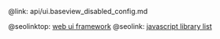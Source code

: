 @link: api/ui.baseview_disabled_config.md

@seolinktop: [web ui framework](https://webix.com)
@seolink: [javascript library list](https://webix.com/widget/list/)